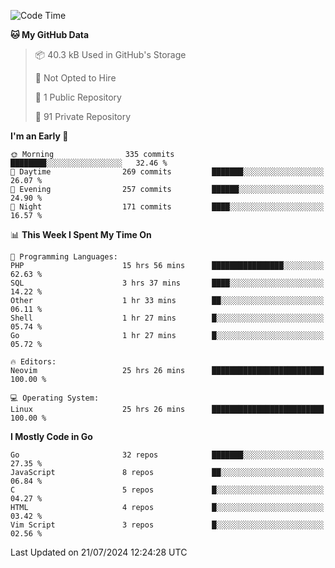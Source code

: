 
<!--START_SECTION:waka-->
![Code Time](http://img.shields.io/badge/Code%20Time-5%2C076%20hrs%2030%20mins-blue)

**🐱 My GitHub Data** 

> 📦 40.3 kB Used in GitHub's Storage 
 > 
> 🚫 Not Opted to Hire
 > 
> 📜 1 Public Repository 
 > 
> 🔑 91 Private Repository 
 > 
**I'm an Early 🐤** 

```text
🌞 Morning                335 commits         ████████░░░░░░░░░░░░░░░░░   32.46 % 
🌆 Daytime                269 commits         ███████░░░░░░░░░░░░░░░░░░   26.07 % 
🌃 Evening                257 commits         ██████░░░░░░░░░░░░░░░░░░░   24.90 % 
🌙 Night                  171 commits         ████░░░░░░░░░░░░░░░░░░░░░   16.57 % 
```


📊 **This Week I Spent My Time On** 

```text
💬 Programming Languages: 
PHP                      15 hrs 56 mins      ████████████████░░░░░░░░░   62.63 % 
SQL                      3 hrs 37 mins       ████░░░░░░░░░░░░░░░░░░░░░   14.22 % 
Other                    1 hr 33 mins        ██░░░░░░░░░░░░░░░░░░░░░░░   06.11 % 
Shell                    1 hr 27 mins        █░░░░░░░░░░░░░░░░░░░░░░░░   05.74 % 
Go                       1 hr 27 mins        █░░░░░░░░░░░░░░░░░░░░░░░░   05.72 % 

🔥 Editors: 
Neovim                   25 hrs 26 mins      █████████████████████████   100.00 % 

💻 Operating System: 
Linux                    25 hrs 26 mins      █████████████████████████   100.00 % 
```

**I Mostly Code in Go** 

```text
Go                       32 repos            ███████░░░░░░░░░░░░░░░░░░   27.35 % 
JavaScript               8 repos             ██░░░░░░░░░░░░░░░░░░░░░░░   06.84 % 
C                        5 repos             █░░░░░░░░░░░░░░░░░░░░░░░░   04.27 % 
HTML                     4 repos             █░░░░░░░░░░░░░░░░░░░░░░░░   03.42 % 
Vim Script               3 repos             █░░░░░░░░░░░░░░░░░░░░░░░░   02.56 % 
```




 Last Updated on 21/07/2024 12:24:28 UTC
<!--END_SECTION:waka-->
